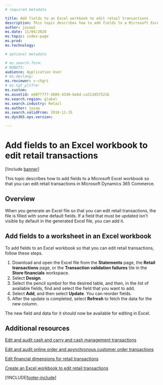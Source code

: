 ```yaml
---
# required metadata

title: Add fields to an Excel workbook to edit retail transactions
description: This topic describes how to add fields to a Microsoft Excel workbook so that you can edit retail transactions in Microsoft Dynamics 365 Commerce.
author: josaw1
ms.date: 11/04/2020
ms.topic: index-page
ms.prod: 
ms.technology: 

# optional metadata

# ms.search.form: 
# ROBOTS: 
audience: Application User
# ms.devlang: 
ms.reviewer: v-chgri
# ms.tgt_pltfrm: 
ms.custom: 
ms.assetid: ed0f77f7-3609-4330-bebd-ca3134575216
ms.search.region: global
ms.search.industry: Retail
ms.author: josaw
ms.search.validFrom: 2018-11-15
ms.dyn365.ops.version: 

---
```

# Add fields to an Excel workbook to edit retail transactions

[!include [banner](../includes/banner.md)]

This topic describes how to add fields to a Microsoft Excel workbook so that you can edit retail transactions in Microsoft Dynamics 365 Commerce.

## Overview

When you generate an Excel file so that you can edit retail transactions, the file is filled with some default fields. If a field that must be updated isn't visible by default in the generated Excel file, you can add it.

## Add fields to a worksheet in an Excel workbook

To add fields to an Excel workbook so that you can edit retail transactions, follow these steps.

1. Download and open the Excel file from the **Statements** page, the **Retail transactions** page, or the **Transaction validation failures** tile in the **Store financials** workspace.
1. Select **Design**.
1. Select the pencil symbol for the desired table, and then, in the list of available fields, find and select the field that you want to add.
1. Select **Add**, and then select **Update**. You can reorder fields.
1. After the update is completed, select **Refresh** to fetch the data for the new column.

The new field and data for it should now be available for editing in Excel.

## Additional resources

[Edit and audit cash and carry and cash management transactions](edit-cash-trans.md)

[Edit and audit online order and asynchronous customer order transactions](edit-order-trans.md)

[Edit financial dimensions for retail transactions](edit-financial-dim.md)

[Create an Excel workbook to edit retail transactions](create-excel-edit.md)


[!INCLUDE[footer-include](../includes/footer-banner.md)]